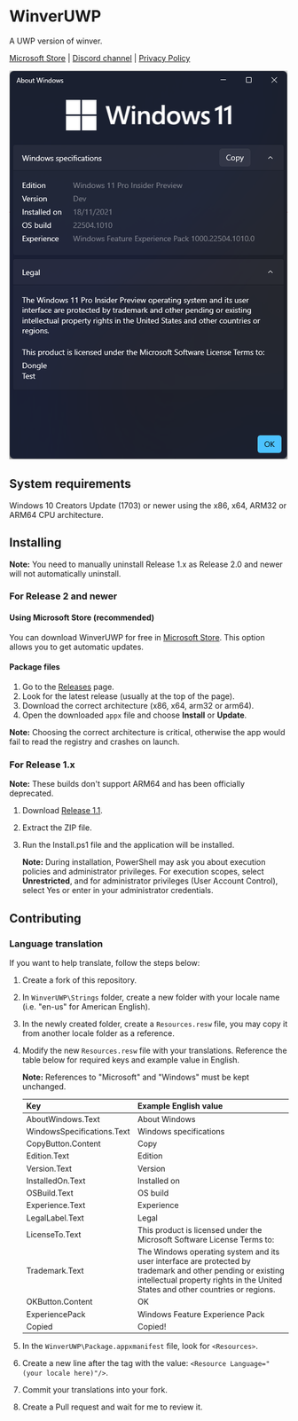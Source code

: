 # WinverUWP
A UWP version of winver.

[Microsoft Store](https://www.microsoft.com/p/winver-uwp/9n60s2vfmb7l) | [Discord channel](https://discord.gg/MUyRGUN4Ny) | [Privacy Policy](/PRIVACY.md)

![WinverUWP on Windows 11 (Dev)](/images/WinverUWP-dark-11.png)

## System requirements
Windows 10 Creators Update (1703) or newer using the x86, x64, ARM32 or ARM64 CPU architecture.

## Installing
**Note:** You need to manually uninstall Release 1.x as Release 2.0 and newer will not automatically uninstall.
### For Release 2 and newer
#### Using Microsoft Store (recommended)
You can download WinverUWP for free in [Microsoft Store](https://www.microsoft.com/p/winver-uwp/9n60s2vfmb7l). This option allows you to get automatic updates.

#### Package files
1. Go to the [Releases](https://github.com/dongle-the-gadget/WinverUWP/releases) page.
2. Look for the latest release (usually at the top of the page).
3. Download the correct architecture (x86, x64, arm32 or arm64).
4. Open the downloaded `appx` file and choose **Install** or **Update**.

**Note:** Choosing the correct architecture is critical, otherwise the app would fail to read the registry and crashes on launch.

### For Release 1.x
**Note:** These builds don't support ARM64 and has been officially deprecated.

1. Download [Release 1.1](https://github.com/dongle-the-gadget/WinverUWP/releases/download/v1.1.0.0/WinverUWPPackage_1.1.0.0.zip).
2. Extract the ZIP file.
3. Run the Install.ps1 file and the application will be installed.
   
   **Note:** During installation, PowerShell may ask you about execution policies and administrator privileges. For execution scopes, select **Unrestricted**, and for administrator privileges (User Account Control), select Yes or enter in your administrator credentials.

<!--
## Launching
You could launch this program in one of these three ways:
- As an app entry in Start, Search, PowerToys Run, ... (whatever has you)
- Using the app execution alias: `winveruwp.exe`
- Using the app protocol: `winveruwp://`
-->

## Contributing
### Language translation
If you want to help translate, follow the steps below:
1. Create a fork of this repository.
2. In `WinverUWP\Strings` folder, create a new folder with your locale name (i.e. "en-us" for American English).
3. In the newly created folder, create a `Resources.resw` file, you may copy it from another locale folder as a reference.
4. Modify the new `Resources.resw` file with your translations. Reference the table below for required keys and example value in English.

   **Note:** References to "Microsoft" and "Windows" must be kept unchanged.

   | Key      | Example English value             |
   |----------|-----------------------------------|
   |AboutWindows.Text|About Windows|
   |WindowsSpecifications.Text|Windows specifications|
   |CopyButton.Content|Copy|
   |Edition.Text|Edition|
   |Version.Text|Version|
   |InstalledOn.Text|Installed on|
   |OSBuild.Text|OS build|
   |Experience.Text|Experience|
   |LegalLabel.Text|Legal|
   |LicenseTo.Text|This product is licensed under the Microsoft Software License Terms to:|
   |Trademark.Text|The Windows operating system and its user interface are protected by trademark and other pending or existing intellectual property rights in the United States and other countries or regions.|
   |OKButton.Content|OK|
   |ExperiencePack|Windows Feature Experience Pack|
   |Copied|Copied!|
5. In the `WinverUWP\Package.appxmanifest` file, look for `<Resources>`.
6. Create a new line after the tag with the value: `<Resource Language="(your locale here)"/>`.
7. Commit your translations into your fork.
8. Create a Pull request and wait for me to review it.
